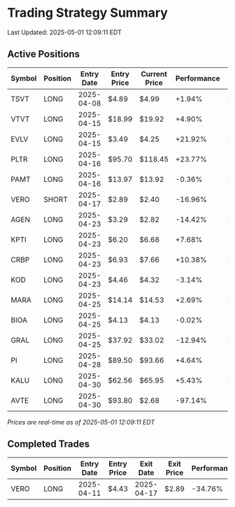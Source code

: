 # Trading Strategy Summary

Last Updated: 2025-05-01 12:09:11 EDT

## Active Positions

| Symbol | Position | Entry Date | Entry Price | Current Price | Performance | P/L per Share |
|--------|----------|------------|-------------|---------------|-------------|--------------|
| TSVT | LONG | 2025-04-08 | $4.89 | $4.99 | +1.94% | $+0.10 |
| VTVT | LONG | 2025-04-15 | $18.99 | $19.92 | +4.90% | $+0.93 |
| EVLV | LONG | 2025-04-15 | $3.49 | $4.25 | +21.92% | $+0.76 |
| PLTR | LONG | 2025-04-16 | $95.70 | $118.45 | +23.77% | $+22.75 |
| PAMT | LONG | 2025-04-16 | $13.97 | $13.92 | -0.36% | $-0.05 |
| VERO | SHORT | 2025-04-17 | $2.89 | $2.40 | -16.96% | $-0.49 |
| AGEN | LONG | 2025-04-23 | $3.29 | $2.82 | -14.42% | $-0.48 |
| KPTI | LONG | 2025-04-23 | $6.20 | $6.68 | +7.68% | $+0.48 |
| CRBP | LONG | 2025-04-23 | $6.93 | $7.66 | +10.38% | $+0.72 |
| KOD | LONG | 2025-04-23 | $4.46 | $4.32 | -3.14% | $-0.14 |
| MARA | LONG | 2025-04-25 | $14.14 | $14.53 | +2.69% | $+0.38 |
| BIOA | LONG | 2025-04-25 | $4.13 | $4.13 | -0.02% | $-0.00 |
| GRAL | LONG | 2025-04-25 | $37.92 | $33.02 | -12.94% | $-4.91 |
| PI | LONG | 2025-04-28 | $89.50 | $93.66 | +4.64% | $+4.16 |
| KALU | LONG | 2025-04-30 | $62.56 | $65.95 | +5.43% | $+3.39 |
| AVTE | LONG | 2025-04-30 | $93.80 | $2.68 | -97.14% | $-91.12 |

*Prices are real-time as of 2025-05-01 12:09:11 EDT*

## Completed Trades

| Symbol | Position | Entry Date | Entry Price | Exit Date | Exit Price | Performance |
|--------|----------|------------|-------------|-----------|------------|-------------|
| VERO | LONG | 2025-04-11 | $4.43 | 2025-04-17 | $2.89 | -34.76% |